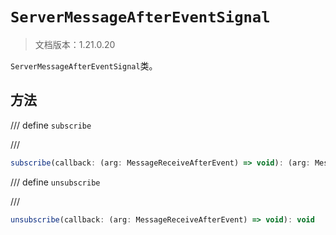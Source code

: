 # `ServerMessageAfterEventSignal`

> 文档版本：1.21.0.20

`ServerMessageAfterEventSignal`类。

## 方法

/// define
`subscribe`


///

```js
subscribe(callback: (arg: MessageReceiveAfterEvent) => void): (arg: MessageReceiveAfterEvent) => void
```


/// define
`unsubscribe`


///

```js
unsubscribe(callback: (arg: MessageReceiveAfterEvent) => void): void
```

